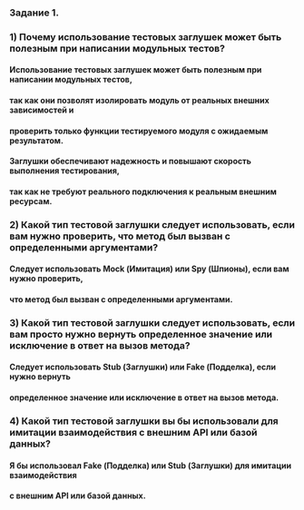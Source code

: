 ### Задание 1.

### 1)  Почему использование тестовых заглушек может быть полезным при написании модульных тестов?
#### Использование тестовых заглушек может быть полезным при написании модульных тестов, 
#### так как они позволят изолировать модуль от реальных внешних зависимостей и 
#### проверить только функции тестируемого модуля с ожидаемым результатом. 
#### Заглушки обеспечивают  надежность и повышают скорость выполнения тестирования, 
#### так как не требуют реального подключения к реальным внешним ресурсам.

### 2) Какой тип тестовой заглушки следует использовать, если вам нужно проверить, что метод был вызван с определенными аргументами?
#### Следует использовать Mock (Имитация) или Spy  (Шпионы), если вам нужно проверить, 
#### что метод был вызван с определенными аргументами.

### 3) Какой тип тестовой заглушки следует использовать, если вам просто нужно вернуть определенное значение или исключение в ответ на вызов метода?
#### Следует использовать Stub (Заглушки) или Fake  (Подделка), если нужно вернуть 
#### определенное значение или исключение в ответ на вызов метода.

### 4) Какой тип тестовой заглушки вы бы использовали для имитации взаимодействия с внешним API или базой данных?
#### Я бы использовал Fake (Подделка) или Stub (Заглушки) для имитации взаимодействия 
#### с внешним API или базой данных.
